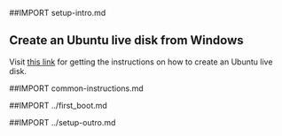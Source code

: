 ##IMPORT setup-intro.md

## Create an Ubuntu live disk from Windows

Visit [this link](http://www.ubuntu.com/download/desktop/create-a-usb-stick-on-windows) for getting the instructions on how to create an Ubuntu live disk.

##IMPORT common-instructions.md

##IMPORT ../first_boot.md

##IMPORT ../setup-outro.md
